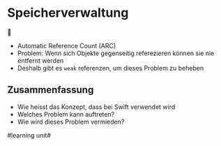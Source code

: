 # Speicherverwaltung
🚮

- Automatic Reference Count (ARC)
- Problem: Wenn sich Objekte gegenseitig referezieren können sie nie entfernt werden
- Deshalb gibt es `weak` referenzen, um dieses Problem zu beheben

## Zusammenfassung
- Wie heisst das Konzept, dass bei Swift verwendet wird
- Welches Problem kann auftreten?
- Wie wird dieses Problem vermieden?


#learning unit#